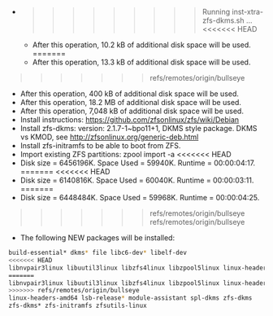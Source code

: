 * >>>>>>>>> Running inst-xtra-zfs-dkms.sh ...
<<<<<<< HEAD
  * After this operation, 10.2 kB of additional disk space will be used.
=======
  * After this operation, 13.3 kB of additional disk space will be used.
>>>>>>> refs/remotes/origin/bullseye
  * After this operation, 400 kB of additional disk space will be used.
  * After this operation, 18.2 MB of additional disk space will be used.
  * After this operation, 7,048 kB of additional disk space will be used.
  * Install instructions: https://github.com/zfsonlinux/zfs/wiki/Debian
  * Install zfs-dkms: version: 2.1.7-1~bpo11+1, DKMS style package. DKMS vs KMOD, see http://zfsonlinux.org/generic-deb.html
  * Install zfs-initramfs to be able to boot from ZFS.
  * Import existing ZFS partitions: zpool import -a
<<<<<<< HEAD
  * Disk size = 6456196K. Space Used = 59940K. Runtime = 00:00:04:17.
=======
<<<<<<< HEAD
  * Disk size = 6140816K. Space Used = 60040K. Runtime = 00:00:03:11.
=======
  * Disk size = 6448484K. Space Used = 59968K. Runtime = 00:00:04:25.
>>>>>>> refs/remotes/origin/bullseye
>>>>>>> refs/remotes/origin/bullseye
  * The following NEW packages will be installed:
  ```bash
build-essential* dkms* file libc6-dev* libelf-dev
<<<<<<< HEAD
libnvpair3linux libuutil3linux libzfs4linux libzpool5linux linux-headers-5.10.0-20-amd64*
=======
libnvpair3linux libuutil3linux libzfs4linux libzpool5linux linux-headers-6.0.0-0.deb11.6-amd64*
>>>>>>> refs/remotes/origin/bullseye
linux-headers-amd64 lsb-release* module-assistant spl-dkms zfs-dkms
zfs-dkms* zfs-initramfs zfsutils-linux
  ```
